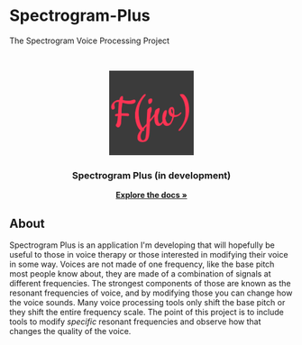 # Spectrogram-Plus
The Spectrogram Voice Processing Project
<!-- PROJECT LOGO -->
<br />
<p align="center">
  <a href="https://github.com/natdorshimer/Spectrogram-Plus">
    <img src="https://raw.githubusercontent.com/natdorshimer/Spectrogram-Plus/master/icon.PNG" alt="icon" width="150" height="150"/>
  </a>

  <h3 align="center">Spectrogram Plus (in development)<br/></h3>

  <p align="center">
    <a href="https://github.com/natdorshimer/Spectrogram-Plus"><strong>Explore the docs »</strong></a>
    <br />
    <!--
    <a href="https://github.com/natdorshimer/Spectrogram-Plus\issues">Report Bug</a>
    ·
    <a href="https://github.com/natdorshimer/Spectrogram-Plus/issues">Request Feature</a>
    -->
  </p>
</p>

## About
Spectrogram Plus is an application I'm developing that will hopefully be useful to those in voice therapy or those interested in modifying their voice in some way. Voices are not made of one frequency, 
like the base pitch most people know about, they are made of a combination of signals at different frequencies. The strongest components of those are known as the resonant frequencies of voice,
and by modifying those you can change how the voice sounds. Many voice processing tools only shift the base pitch or they shift the entire frequency scale. The point of this project is to include tools to
modify _specific_ resonant frequencies and observe how that changes the quality of the voice. 



<!-- GETTING STARTED 
## Getting Started -->

<!-- INSTALLATION
### Installation -->


<!-- USAGE EXAMPLES
## Usage  -->


<!-- ROADMAP 
## Roadmap

See the [open issues](https://github.com/github_username/repo_name/issues) for a list of proposed features (and known issues).-->

